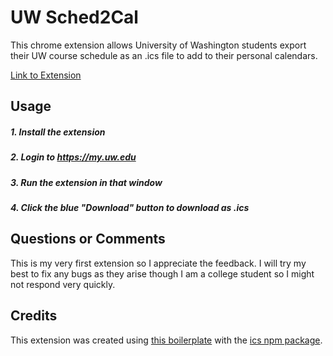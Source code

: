 # UW Sched2Cal

This chrome extension allows University of Washington students export their UW course schedule as an .ics file to add to their personal calendars.

<a href="https://chrome.google.com/webstore/detail/uw-sched2cal/dpkiehpnagbpdfnmojelolmibledjccj">Link to Extension</a>

## Usage

##### 1. Install the extension

##### 2. Login to https://my.uw.edu
##### 3. Run the extension in that window
##### 4. Click the blue "Download" button to download as .ics

## Questions or Comments

This is my very first extension so I appreciate the feedback. I will try my best to fix any bugs as they arise though I am a college student so I might not respond very quickly.

## Credits
This extension was created using <a href="https://github.com/lxieyang/chrome-extension-boilerplate-react"> this boilerplate</a> with the <a href="https://www.npmjs.com/package/ics?activeTab=readme"> ics npm package</a>.
